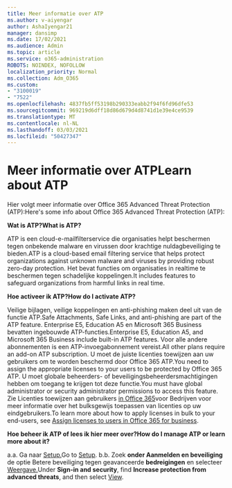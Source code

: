 ```yaml
---
title: Meer informatie over ATP
ms.author: v-aiyengar
author: AshaIyengar21
manager: dansimp
ms.date: 17/02/2021
ms.audience: Admin
ms.topic: article
ms.service: o365-administration
ROBOTS: NOINDEX, NOFOLLOW
localization_priority: Normal
ms.collection: Adm_O365
ms.custom:
- "3100019"
- "7522"
ms.openlocfilehash: 4837fb5ff53198b290333eabb2f94f6fd96dfe53
ms.sourcegitcommit: 969219d6dff18d86d679d4d8741d1e39e4ce9539
ms.translationtype: MT
ms.contentlocale: nl-NL
ms.lasthandoff: 03/03/2021
ms.locfileid: "50427347"
---
```

# <a name="learn-about-atp"></a><span data-ttu-id="1dc96-102">Meer informatie over ATP</span><span class="sxs-lookup"><span data-stu-id="1dc96-102">Learn about ATP</span></span>

<span data-ttu-id="1dc96-103">Hier volgt meer informatie over Office 365 Advanced Threat Protection (ATP):</span><span class="sxs-lookup"><span data-stu-id="1dc96-103">Here's some info about Office 365 Advanced Threat Protection (ATP):</span></span>

<span data-ttu-id="1dc96-104">**Wat is ATP?**</span><span class="sxs-lookup"><span data-stu-id="1dc96-104">**What is ATP?**</span></span>

<span data-ttu-id="1dc96-105">ATP is een cloud-e-mailfilterservice die organisaties helpt beschermen tegen onbekende malware en virussen door krachtige nuldagbeveiliging te bieden.</span><span class="sxs-lookup"><span data-stu-id="1dc96-105">ATP is a cloud-based email filtering service that helps protect organizations against unknown malware and viruses by providing robust zero-day protection.</span></span> <span data-ttu-id="1dc96-106">Het bevat functies om organisaties in realtime te beschermen tegen schadelijke koppelingen.</span><span class="sxs-lookup"><span data-stu-id="1dc96-106">It includes features to safeguard organizations from harmful links in real time.</span></span>

<span data-ttu-id="1dc96-107">**Hoe activeer ik ATP?**</span><span class="sxs-lookup"><span data-stu-id="1dc96-107">**How do I activate ATP?**</span></span>

<span data-ttu-id="1dc96-108">Veilige bijlagen, veilige koppelingen en anti-phishing maken deel uit van de functie ATP.</span><span class="sxs-lookup"><span data-stu-id="1dc96-108">Safe Attachments, Safe Links, and anti-phishing are part of the ATP feature.</span></span> <span data-ttu-id="1dc96-109">Enterprise E5, Education A5 en Microsoft 365 Business bevatten ingebouwde ATP-functies.</span><span class="sxs-lookup"><span data-stu-id="1dc96-109">Enterprise E5, Education A5, and Microsoft 365 Business include built-in ATP features.</span></span> <span data-ttu-id="1dc96-110">Voor alle andere abonnementen is een ATP-invoegabonnement vereist.</span><span class="sxs-lookup"><span data-stu-id="1dc96-110">All other plans require an add-on ATP subscription.</span></span> <span data-ttu-id="1dc96-111">U moet de juiste licenties toewijzen aan uw gebruikers om te worden beschermd door Office 365 ATP.</span><span class="sxs-lookup"><span data-stu-id="1dc96-111">You need to assign the appropriate licenses to your users to be protected by Office 365 ATP.</span></span> <span data-ttu-id="1dc96-112">U moet globale beheerders- of beveiligingsbeheerdersmachtigingen hebben om toegang te krijgen tot deze functie.</span><span class="sxs-lookup"><span data-stu-id="1dc96-112">You must have global administrator or security administrator permissions to access this feature.</span></span> <span data-ttu-id="1dc96-113">Zie Licenties toewijzen aan gebruikers [in Office 365](https://go.microsoft.com/fwlink/?linkid=2093435)voor Bedrijven voor meer informatie over het bulksgewijs toepassen van licenties op uw eindgebruikers.</span><span class="sxs-lookup"><span data-stu-id="1dc96-113">To learn more about how to apply licenses in bulk to your end-users, see [Assign licenses to users in Office 365 for business](https://go.microsoft.com/fwlink/?linkid=2093435).</span></span>

<span data-ttu-id="1dc96-114">**Hoe beheer ik ATP of lees ik hier meer over?**</span><span class="sxs-lookup"><span data-stu-id="1dc96-114">**How do I manage ATP or learn more about it?**</span></span>

<span data-ttu-id="1dc96-115">a.</span><span class="sxs-lookup"><span data-stu-id="1dc96-115">a.</span></span> <span data-ttu-id="1dc96-116">Ga naar [Setup.](https://go.microsoft.com/fwlink/p/?linkid=2075721)</span><span class="sxs-lookup"><span data-stu-id="1dc96-116">Go to [Setup](https://go.microsoft.com/fwlink/p/?linkid=2075721).</span></span>
<span data-ttu-id="1dc96-117">b.</span><span class="sxs-lookup"><span data-stu-id="1dc96-117">b.</span></span> <span data-ttu-id="1dc96-118">Zoek **onder Aanmelden en beveiliging** de optie Betere beveiliging tegen geavanceerde **bedreigingen** en selecteer [Weergave.](https://go.microsoft.com/fwlink/?linkid=2109302)</span><span class="sxs-lookup"><span data-stu-id="1dc96-118">Under **Sign-in and security**, find **Increase protection from advanced threats**, and then select [View](https://go.microsoft.com/fwlink/?linkid=2109302).</span></span>
